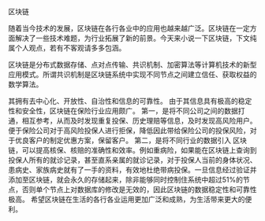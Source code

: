 区块链

随着当今技术的发展，区块链在各行各业中的应用也越来越广泛。区块链在一定方面解决了一些技术难题，为行业拓展了新的前景。今天来小说一下区块链，下文纯属个人观点，若有不客观请多多包涵。

区块链是分布式数据存储、点对点传输、共识机制、加密算法等计算机技术的新型应用模式。所谓共识机制是区块链系统中实现不同节点之间建立信任、获取权益的数学算法。

其拥有去中心化、开放性、自治性和信息的可靠性。
由于其信息具有极高的稳定性和安全性，区块链在保险行业应用颇广。
第一，是将不同公司之间的数据打通，相互参考，从而及时发现重复投保、历史理赔等信息，及时发现高风险用户。便于保险公司对于高风险投保人进行拒保，降低因此带给保险公司的投保风险，对于优良客户的制定优惠方案，保留客户。
第二，是将不同行业的数据引入 区块链，可以提高核保、核赔的准确性和效率。例如重病险，如果能在区块链上查询到投保人所有的就诊记录，甚至直系亲属的就诊记录，对于投保人当前的身体状况、患病史、家族病史就有了一手的资料，有效地杜绝带病投保。一旦信息经过验证并添加至区块链，就会永久的存储起来，除非能够同时控制住系统中超过51%的节点，否则单个节点上对数据库的修改是无效的，因此区块链的数据稳定性和可靠性极高。
希望区块链在生活的各行各业运用更加广泛和成熟，为生活带来更大的便利。



